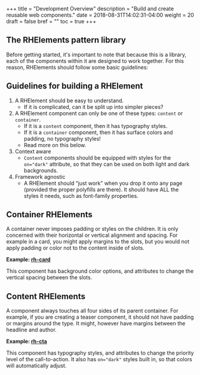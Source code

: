 +++
title = "Development Overview"
description = "Build and create reusable web components."
date = 2018-08-31T14:02:31-04:00
weight = 20
draft = false
bref = ""
toc = true
+++


## The RHElements pattern library

Before getting started, it's important to note that because this is a library, each of the components within it are designed to work together. For this reason, RHElements should follow some basic guidelines:

## Guidelines for building a RHElement

1. A RHElement should be easy to understand. 
    - If it is complicated, can it be split up into simpler pieces?
2. A RHElement component can only be one of these types: `content` or `container`. 
    - If it is a `content` component, then it has typography styles.
    - If it is a `container` component, then it has surface colors and padding, no typography styles!
    - Read more on this below.
3. Context aware
    - `Content` components should be equipped with styles for the `on="dark"` attribute, so that they can be used on both light and dark backgrounds. 
4. Framework agnostic
    - A RHElement should “just work” when you drop it onto any page (provided the proper polyfills are there). It should have ALL the styles it needs, such as font-family properties.

## Container RHElements

A container never imposes padding or styles on the children. It is only concerned with their horizontal or vertical alignment and spacing. For example in a card, you might apply margins to the slots, but you would not apply padding or color not to the content inside of slots.

**Example: [rh-card](https://github.com/RHElements/rhelements/blob/master/elements/rh-card/src/rh-card.scss)**

This component has background color options, and attributes to change the vertical spacing between the slots.

## Content RHElements

A component always touches all four sides of its parent container. For example, if you are creating a teaser component, it should not have padding or margins around the type. It might, however have margins between the headline and author.

**Example: [rh-cta](https://github.com/RHElements/rhelements/blob/master/elements/rh-cta/src/rh-cta.scss)**

This component has typography styles, and attributes to change the priority level of the call-to-action. It also has `on="dark"` styles built in, so that colors will automatically adjust. 